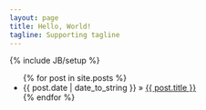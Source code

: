 ```yaml
---
layout: page
title: Hello, World!
tagline: Supporting tagline
---
```

{% include JB/setup %}

<ul class="posts">
    {% for post in site.posts %}
        <li><span>{{ post.date | date_to_string }}</span> &raquo; <a href="{{ BASE_PATH }}{{ post.url }}">{{ post.title }}</a></li>
    {% endfor %}
</ul>
